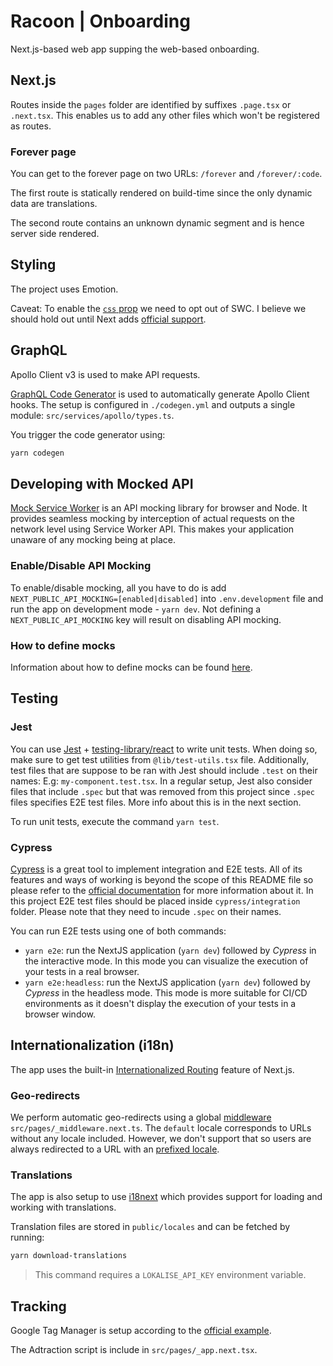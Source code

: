# Racoon | Onboarding

Next.js-based web app supping the web-based onboarding.

## Next.js

Routes inside the `pages` folder are identified by suffixes `.page.tsx` or `.next.tsx`. This enables us to add any other files which won't be registered as routes.

### Forever page

You can get to the forever page on two URLs: `/forever` and `/forever/:code`.

The first route is statically rendered on build-time since the only dynamic data are translations.

The second route contains an unknown dynamic segment and is hence server side rendered.

## Styling

The project uses Emotion.

Caveat: To enable the [`css` prop](https://emotion.sh/docs/css-prop) we need to opt out of SWC. I believe we should hold out until Next adds [official support](https://github.com/vercel/next.js/issues/30804).

## GraphQL

Apollo Client v3 is used to make API requests.

[GraphQL Code Generator](https://www.graphql-code-generator.com) is used to automatically generate Apollo Client hooks. The setup is configured in `./codegen.yml` and outputs a single module: `src/services/apollo/types.ts`.

You trigger the code generator using:

```bash
yarn codegen
```

## Developing with Mocked API

[Mock Service Worker](https://mswjs.io/) is an API mocking library for browser and Node. It provides seamless mocking by interception of actual requests on the network level using Service Worker API. This makes your application unaware of any mocking being at place.

### Enable/Disable API Mocking

To enable/disable mocking, all you have to do is add `NEXT_PUBLIC_API_MOCKING=[enabled|disabled]` into `.env.development` file and run the app on development mode - `yarn dev`. Not defining a `NEXT_PUBLIC_API_MOCKING` key will result on disabling API mocking.

### How to define mocks

Information about how to define mocks can be found [here](https://mswjs.io/docs/getting-started/mocks).

## Testing

### Jest

You can use [Jest](https://jestjs.io/) + [testing-library/react](https://testing-library.com/docs/react-testing-library/intro/) to write unit tests. When doing so, make sure to get test utilities from `@lib/test-utils.tsx` file. Additionally, test files that are suppose to be ran with Jest should include `.test` on their names: E.g: `my-component.test.tsx`. In a regular setup, Jest also consider files that include `.spec` but that was removed from this project since `.spec` files specifies E2E test files. More info about this is in the next section.

To run unit tests, execute the command `yarn test`.

### Cypress

[Cypress](https://www.cypress.io/) is a great tool to implement integration and E2E tests. All of its features and ways of working is beyond the scope of this README file so please refer to the [official documentation](https://docs.cypress.io/guides/overview/why-cypress) for more information about it.
In this project E2E test files should be placed inside `cypress/integration` folder. Please note that they need to incude `.spec` on their names.

You can run E2E tests using one of both commands:

- `yarn e2e`: run the NextJS application (`yarn dev`) followed by _Cypress_ in the interactive mode. In this mode you can visualize the execution of your tests in a real browser.
- `yarn e2e:headless`: run the NextJS application (`yarn dev`) followed by _Cypress_ in the headless mode. This mode is more suitable for CI/CD environments as it doesn't display the execution of your tests in a browser window.

## Internationalization (i18n)

The app uses the built-in [Internationalized Routing](https://nextjs.org/docs/advanced-features/i18n-routing) feature of Next.js.

### Geo-redirects

We perform automatic geo-redirects using a global [middleware](https://nextjs.org/docs/middleware) `src/pages/_middleware.next.ts`. The `default` locale corresponds to URLs without any locale included. However, we don't support that so users are always redirected to a URL with an [prefixed locale](https://github.com/vercel/next.js/discussions/18419#discussioncomment-1561577).

### Translations

The app is also setup to use [i18next](https://www.i18next.com) which provides support for loading and working with translations.

Translation files are stored in `public/locales` and can be fetched by running:

```bash
yarn download-translations
```

> This command requires a `LOKALISE_API_KEY` environment variable.

## Tracking

Google Tag Manager is setup according to the [official example](https://github.com/vercel/next.js/tree/canary/examples/with-google-tag-manager).

The Adtraction script is include in `src/pages/_app.next.tsx`.
